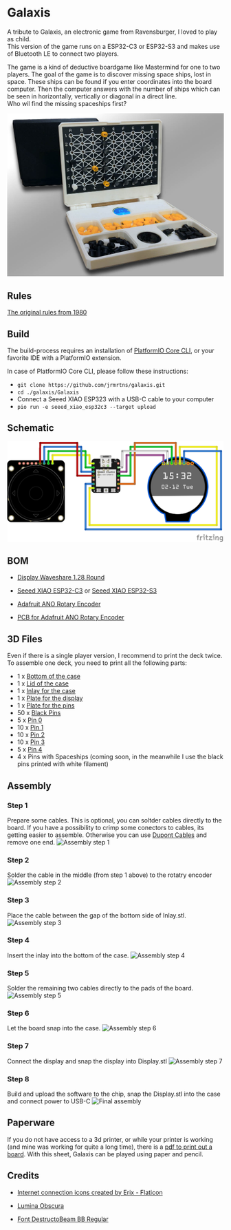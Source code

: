 # Galaxis
A tribute to Galaxis, an electronic game from Ravensburger, I loved to play as child.
<br/>This version of the game runs on a ESP32-C3 or ESP32-S3 and makes use of Bluetooth LE to connect two players.

The game is a kind of deductive boardgame like Mastermind for one to two players. The goal of the game is to discover missing space ships, lost in space. These ships can be found if you enter coordinates into the board computer. Then the computer answers with the number of ships which can be seen in horizontally, vertically or diagonal in a direct line.<br/>
Who wil find the missing spaceships first?

![](./assets/game.jpg)

## Rules

[The original rules from 1980](https://www.ravensburger.de/spielanleitungen/ecm/Spielanleitungen/Galaxis_Electronic.pdf)

## Build
The build-process requires an installation of [PlatformIO Core CLI](https://docs.platformio.org/en/stable/core/index.html#piocore), or your favorite IDE with a PlatformIO extension.

In case of PlatformIO Core CLI, please follow these instructions:

* `git clone https://github.com/jrmrtns/galaxis.git`
* `cd ./galaxis/Galaxis`
* Connect a Seeed XIAO ESP323 with a USB-C cable to your computer
* `pio run -e seeed_xiao_esp32c3 --target upload`

## Schematic

<img src="./assets/wiring.png" width="800" alt="wiring diagram"/>

## BOM
* [Display Waveshare 1.28 Round](https://www.berrybase.de/en/1.28-240x240-rundes-lcd-display-modul-65k-rgb-spi-interface?c=2384
)

* [Seeed XIAO ESP32-C3](https://www.berrybase.de/en/seeed-xiao-esp32c3-winziges-mcu-board-mit-wlan-und-ble
) or [Seeed XIAO ESP32-S3](https://www.seeedstudio.com/XIAO-ESP32S3-p-5627.html)

* [Adafruit ANO Rotary Encoder](https://www.berrybase.de/en/adafruit-ano-scrollrad-drehgeber
)

* [PCB for Adafruit ANO Rotary Encoder](https://www.berrybase.de/en/adafruit-breakout-pcb-fuer-ano-scrollrad-drehgeber)

## 3D Files
Even if there is a single player version, I recommend to print the deck twice. To assemble one deck, you need to print all the following parts: 

* 1 x [Bottom of the case](./3d/Boden.stl)
* 1 x [Lid of the case](./3d/Deckel.stl)
* 1 x [Inlay for the case](./3d/Inlay.stl)
* 1 x [Plate for the display](./3d/Display.stl)
* 1 x [Plate for the pins](./3d/Platte.stl)
* 50 x [Black Pins](./3d/BlackPin.stl)
* 5 x [Pin 0](./3d/Pin-0.stl)
* 10 x [Pin 1](./3d/Pin-1.stl)
* 10 x [Pin 2](./3d/Pin-2.stl)
* 10 x [Pin 3](./3d/Pin-3.stl)
* 5 x [Pin 4](./3d/Pin-4.stl)
* 4 x Pins with Spaceships (coming soon, in the meanwhile I use the black pins printed with white filament)

## Assembly
### Step 1
Prepare some cables. This is optional, you can soltder cables directly to the board. If you have a possibility to crimp some conectors to cables, its getting easier to assemble. Otherwise you can use [Dupont Cables](https://www.berrybase.de/40pin-jumper/dupont-kabel-male-female-trennbar) and remove one end.
<img src="D:\Projekte\Galaxis.Nxt\assets\assembly-01.jpg" title="Assembly step 1"/>

### Step 2
Solder the cable in the middle (from step 1 above) to the rotatry encoder
<img src="D:\Projekte\Galaxis.Nxt\assets\assembly-02.jpg" title="Assembly step 2"/>

### Step 3
Place the cable between the gap of the bottom side of Inlay.stl.
<img src="D:\Projekte\Galaxis.Nxt\assets\assembly-03.jpg" title="Assembly step 3"/>

### Step 4
Insert the inlay into the bottom of the case.
<img src="D:\Projekte\Galaxis.Nxt\assets\assembly-04.jpg" title="Assembly step 4"/>

### Step 5
Solder the remaining two cables directly to the pads of the board.
<img src="D:\Projekte\Galaxis.Nxt\assets\assembly-05.jpg" title="Assembly step 5"/>

### Step 6
Let the board snap into the case.
<img src="D:\Projekte\Galaxis.Nxt\assets\assembly-06.jpg" title="Assembly step 6"/>

### Step 7
Connect the display and snap the display into Display.stl
<img src="D:\Projekte\Galaxis.Nxt\assets\assembly-07.jpg" title="Assembly step 7"/>

### Step 8
Build and upload the software to the chip, snap the Display.stl into the case and connect power to USB-C
<img src="D:\Projekte\Galaxis.Nxt\assets\assembly-08.jpg" title="Final assembly"/>

## Paperware
If you do not have access to a 3d printer, or while your printer is working (and mine was working for quite a long time), there is a 
[pdf to print out a board](./assets/sheet.pdf). With this sheet, Galaxis can be played using paper and pencil.

## Credits
* [Internet connection icons created by Erix - Flaticon](https://www.flaticon.com/free-icons/internet-connection)

* [Lumina Obscura](https://pixabay.com/users/luminas_art-4128746/?utm_source=link-attribution&utm_medium=referral&utm_campaign=image&utm_content=3608029)

* [Font DestructoBeam BB Regular](https://fontsgeek.com/fonts/DestructoBeam-BB-Regular)
